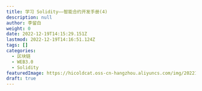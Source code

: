 ```yaml
---
title: 学习 Solidity——智能合约开发手册(4)
description: null
author: 李留白
weight: 0
date: 2022-12-19T14:15:29.151Z
lastmod: 2022-12-19T14:16:51.124Z
tags: []
categories:
  - 区块链
  - WEB3.0
  - Solidity
featuredImage: https://hicoldcat.oss-cn-hangzhou.aliyuncs.com/img/20221219221551.png
draft: true
---
```

